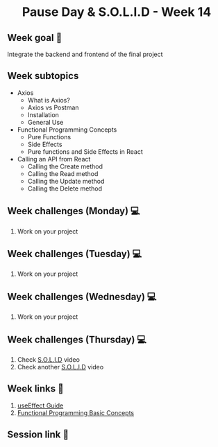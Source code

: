 <h1 align="center">Pause Day & S.O.L.I.D - Week 14</h1>

## Week goal 🏁

<p>Integrate the backend and frontend of the final project</p>

## Week subtopics

- Axios
  - What is Axios?
  - Axios vs Postman
  - Installation
  - General Use
- Functional Programming Concepts
  - Pure Functions
  - Side Effects
  - Pure functions and Side Effects in React
- Calling an API from React
  - Calling the Create method
  - Calling the Read method
  - Calling the Update method
  - Calling the Delete method

## Week challenges (Monday) 💻

1. Work on your project

## Week challenges (Tuesday) 💻

1. Work on your project

## Week challenges (Wednesday) 💻

1. Work on your project

## Week challenges (Thursday) 💻

1. Check [S.O.L.I.D](https://www.youtube.com/watch?v=2X50sKeBAcQ) video
2. Check another [S.O.L.I.D](https://www.youtube.com/watch?v=XzdhzyAukMM) video

## Week links 🔗

1. [useEffect Guide](https://overreacted.io/a-complete-guide-to-useeffect/)
2. [Functional Programming Basic Concepts](https://www.yld.io/blog/the-not-so-scary-guide-to-functional-programming/#:~:text=A%20side%20effect%20is%20when,described%20as%20having%20side%20effects.)

## Session link 🔗
